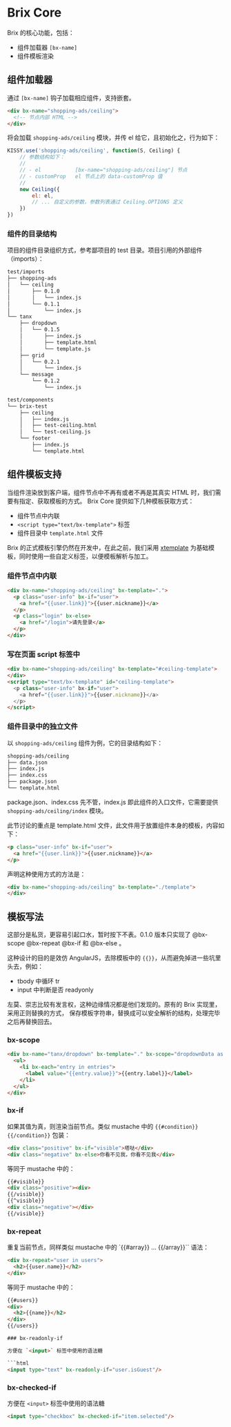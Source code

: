 # Brix Core

Brix 的核心功能，包括：

- 组件加载器 `[bx-name]`
- 组件模板渲染

## 组件加载器

通过 `[bx-name]` 钩子加载相应组件，支持嵌套。

```html
<div bx-name="shopping-ads/ceiling">
  <!-- 节点内部 HTML -->
</div>
```

将会加载 `shopping-ads/ceiling` 模块，并传 el 给它，且初始化之，行为如下：

```js
KISSY.use('shopping-ads/ceiling', function(S, Ceiling) {
    // 参数结构如下：
    //
    // - el           [bx-name="shopping-ads/ceiling"] 节点
    // - customProp   el 节点上的 data-customProp 值
    //
    new Ceiling({
        el: el,
        // ... 自定义的参数，参数列表通过 Ceiling.OPTIONS 定义
    })
})
```

### 组件的目录结构

项目的组件目录组织方式，参考鄙项目的 test 目录。项目引用的外部组件（imports）：

```bash
test/imports
├── shopping-ads
│   └── ceiling
│       ├── 0.1.0
│       │   └── index.js
│       └── 0.1.1
│           └── index.js
└── tanx
    ├── dropdown
    │   └── 0.1.5
    │       ├── index.js
    │       ├── template.html
    │       └── template.js
    ├── grid
    │   └── 0.2.1
    │       └── index.js
    └── message
        └── 0.1.2
            └── index.js
```

```bash
test/components
└── brix-test
    ├── ceiling
    │   ├── index.js
    │   ├── test-ceiling.html
    │   └── test-ceiling.js
    └── footer
        ├── index.js
        └── template.html
```

## 组件模板支持

当组件渲染放到客户端，组件节点中不再有或者不再是其真实 HTML 时，我们需要有指定、获取模板的方式。
Brix Core 提供如下几种模板获取方式：

- 组件节点中内联
- `<script type="text/bx-template">` 标签
- 组件目录中 `template.html` 文件

Brix 的正式模板引擎仍然在开发中，在此之前，我们采用
[xtemplate](http://docs.kissyui.com/docs/html/tutorials/kissy/component/xtemplate/intro.html)
为基础模板，同时使用一些自定义标签，以便模板解析与加工。

### 组件节点中内联

```html
<div bx-name="shopping-ads/ceiling" bx-template=".">
  <p class="user-info" bx-if="user">
    <a href="{{user.link}}">{{user.nickname}}</a>
  </p>
  <p class="login" bx-else>
    <a href="/login">请先登录</a>
  </p>
</div>
```

### 写在页面 script 标签中

```html
<div bx-name="shopping-ads/ceiling" bx-template="#ceiling-template">
</div>
<script type="text/bx-template" id="ceiling-template">
  <p class="user-info" bx-if="user">
    <a href="{{user.link}}">{{user.nickname}}</a>
  </p>
</script>
```

### 组件目录中的独立文件

以 `shopping-ads/ceiling` 组件为例，它的目录结构如下：

```bash
shopping-ads/ceiling
├── data.json
├── index.js
├── index.css
├── package.json
└── template.html
```

package.json、index.css 先不管，index.js 即此组件的入口文件，它需要提供
`shopping-ads/ceiling/index` 模块。

此节讨论的重点是 template.html 文件，此文件用于放置组件本身的模板，内容如下：

```html
<p class="user-info" bx-if="user">
  <a href="{{user.link}}">{{user.nickname}}</a>
</p>
```

声明这种使用方式的方法是：

```html
<div bx-name="shopping-ads/ceiling" bx-template="./template">
</div>
```

## 模板写法

这部分是私货，更容易引起口水，暂时按下不表。0.1.0 版本只实现了 @bx-scope @bx-repeat @bx-if
和 @bx-else 。

这种设计的目的是效仿 AngularJS，去除模板中的 `{{}}`，从而避免掉进一些坑里头去，例如：

- tbody 中循环 tr
- input 中判断是否 readyonly

左莫、崇志比较有发言权，这种边缘情况都是他们发现的。原有的 Brix 实现里，采用正则替换的方式，
保存模板字符串，替换成可以安全解析的结构，处理完毕之后再替换回去。

### bx-scope

```html
<div bx-name="tanx/dropdown" bx-template="." bx-scope="dropdownData as entries">
  <ul>
    <li bx-each="entry in entries">
      <label value="{{entry.value}}">{{entry.label}}</label>
    </li>
  </ul>
</div>
```

### bx-if

如果其值为真，则渲染当前节点。类似 mustache 中的 `{{#condition}}{{/condition}}` 包装：

```html
<div class="positive" bx-if="visible">塔哒</div>
<div class="negative" bx-else>你看不见我，你看不见我</div>
```

等同于 mustache 中的：

```html
{{#visible}}
<div class="positive"><div>
{{/visible}}
{{^visible}}
<div class="negative"></div>
{{/visible}}
```

### bx-repeat

重复当前节点，同样类似 mustache 中的 `{{#array}} ... {{/array}}`` 语法：

```html
<div bx-repeat="user in users">
  <h2>{{user.name}}</h2>
</div>
```

等同于 mustache 中的：

```html
{{#users}}
<div>
  <h2>{{name}}</h2>
</div>
{{/users}}

### bx-readonly-if

方便在 `<input>` 标签中使用的语法糖

```html
<input type="text" bx-readonly-if="user.isGuest"/>
```

### bx-checked-if

方便在 `<input>` 标签中使用的语法糖

```html
<input type="checkbox" bx-checked-if="item.selected"/>
```